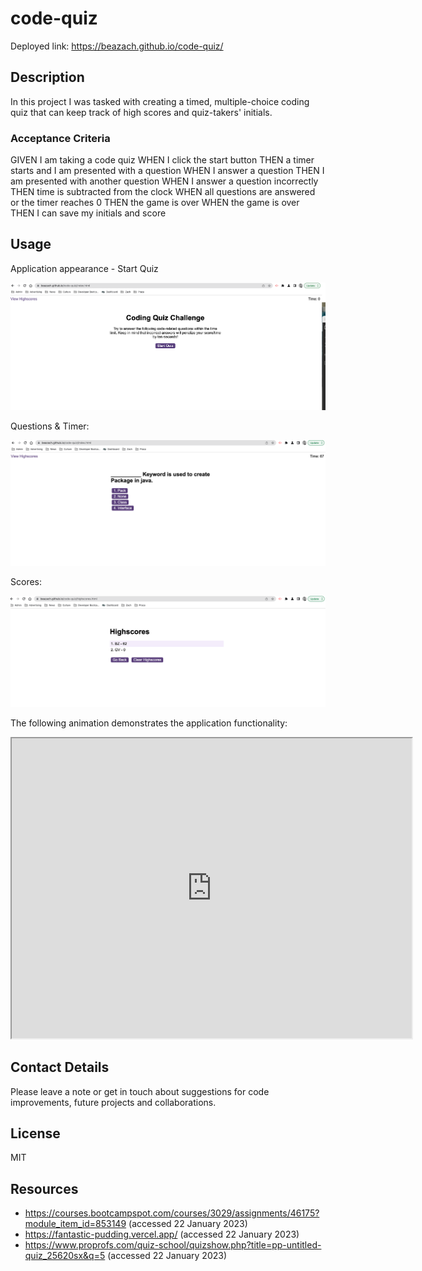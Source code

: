 # code-quiz
Deployed link: https://beazach.github.io/code-quiz/

## Description 
In this project I was tasked with creating a timed, multiple-choice coding quiz that can keep track of high scores and quiz-takers' initials. 

### Acceptance Criteria
GIVEN I am taking a code quiz
WHEN I click the start button
THEN a timer starts and I am presented with a question
WHEN I answer a question
THEN I am presented with another question
WHEN I answer a question incorrectly
THEN time is subtracted from the clock
WHEN all questions are answered or the timer reaches 0
THEN the game is over
WHEN the game is over
THEN I can save my initials and score

## Usage
Application appearance - Start Quiz

![alt text](assets/images/Screenshot_1.png)

Questions & Timer:

![alt text](assets/images/Screenshot_2.png)

Scores:

![alt text](assets/images/Screenshot_3.png)


The following animation demonstrates the application functionality:

<iframe src="https://drive.google.com/file/d/1qIWW5CzB3jeqWTx3FZyivij5Mmu2Qps_/preview" width="640" height="480"></iframe>

## Contact Details
Please leave a note or get in touch about suggestions for code improvements, future projects and collaborations.

## License 
MIT

## Resources 
- https://courses.bootcampspot.com/courses/3029/assignments/46175?module_item_id=853149 (accessed 22 January 2023)
- https://fantastic-pudding.vercel.app/ (accessed 22 January 2023)
- https://www.proprofs.com/quiz-school/quizshow.php?title=pp-untitled-quiz_25620sx&q=5 (accessed 22 January 2023)